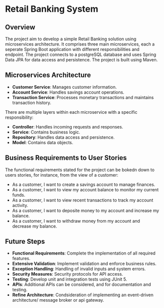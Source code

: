 # Retail Banking System

## Overview

The project aim to develop a simple Retail Banking solution using microservices architecture. It comprises three main microservices, each a seperate Spring Boot application with different responsibilities and endpoint. The project connects to a postgreSQL database and uses Spring Data JPA for data access and persistence. The project is built using Maven.

## Microservices Architecture

- **Customer Service**: Manages customer information.
- **Account Service**: Handles savings account operations.
- **Transaction Service**: Processes monetary transactions and maintains transaction history.

There are multiple layers within each microservice with a specific responsibility: 
- **Controller**: Handles incoming requests and responses.
- **Service**: Contains business logic.
- **Repository**: Handles data access and persistence.
- **Model**: Contains data objects.


## Business Requirements to User Stories
The functional requirements stated for the project can be bokedn down to users stories, for instance, from the view of a customer: 

- As a customer, I want to create a savings account to manage finances.
- As a customer, I want to view my account balance to monitor my current funds.
- As a customer, I want to view recent transactions to track my account activity.  
- As a customer, I want to deposite money to my account and increase my balance. 
- As a customer, I want to withdraw money from my account and decrease my balance.
   

## Future Steps

- **Functional Requirements**: Complete the implementation of all required features.
- **Extensive Validation**: Implement validation and enforce business rules.
- **Exception Handling**: Handling of invalid inputs and system errors.
- **Security Measures**: Security protocols for API access.
- **Testing**: Develop unit and integration tests using JUnit 5.
- **APIs**: Additional APIs can be considered, and for documentation and testing.
- **Refine Architecture**: Condsideration of implementing an event-driven architecture/ message broker or api gateway. 
